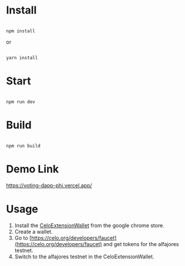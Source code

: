 # Install

```

npm install

```

or 

```

yarn install

```

# Start

```

npm run dev

```

# Build

```

npm run build

```

# Demo Link

https://voting-dapp-phi.vercel.app/

# Usage
1. Install the [CeloExtensionWallet](https://chrome.google.com/webstore/detail/celoextensionwallet/kkilomkmpmkbdnfelcpgckmpcaemjcdh?hl=en) from the google chrome store.
2. Create a wallet.
3. Go to [https://celo.org/developers/faucet](https://celo.org/developers/faucet) and get tokens for the alfajores testnet.
4. Switch to the alfajores testnet in the CeloExtensionWallet.


